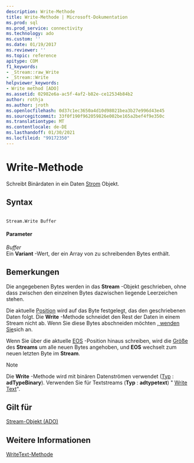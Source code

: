 ```yaml
---
description: Write-Methode
title: Write-Methode | Microsoft-Dokumentation
ms.prod: sql
ms.prod_service: connectivity
ms.technology: ado
ms.custom: ''
ms.date: 01/19/2017
ms.reviewer: ''
ms.topic: reference
apitype: COM
f1_keywords:
- _Stream::raw_Write
- _Stream::Write
helpviewer_keywords:
- Write method [ADO]
ms.assetid: 02982e6a-ac5f-4af2-b82e-ce12534b84b2
author: rothja
ms.author: jroth
ms.openlocfilehash: 0d37c1ec3650a4d10d98021bea3b27e996d43e45
ms.sourcegitcommit: 33f0f190f962059826e002be165a2bef4f9e350c
ms.translationtype: MT
ms.contentlocale: de-DE
ms.lasthandoff: 01/30/2021
ms.locfileid: "99172350"
---
```

# <a name="write-method"></a>Write-Methode
Schreibt Binärdaten in ein Daten [Strom](./stream-object-ado.md) Objekt.  
  
## <a name="syntax"></a>Syntax  
  
```  
  
Stream.Write Buffer  
```  
  
#### <a name="parameters"></a>Parameter  
 *Buffer*  
 Ein **Variant** -Wert, der ein Array von zu schreibenden Bytes enthält.  
  
## <a name="remarks"></a>Bemerkungen  
 Die angegebenen Bytes werden in das **Stream** -Objekt geschrieben, ohne dass zwischen den einzelnen Bytes dazwischen liegende Leerzeichen stehen.  
  
 Die aktuelle [Position](./position-property-ado.md) wird auf das Byte festgelegt, das den geschriebenen Daten folgt. Die **Write** -Methode schneidet den Rest der Daten in einem Stream nicht ab. Wenn Sie diese Bytes abschneiden möchten [, wenden Sie](./seteos-method.md)sich an.  
  
 Wenn Sie über die aktuelle [EOS](./eos-property.md) -Position hinaus schreiben, wird die [Größe](./size-property-ado-stream.md) des **Streams** um alle neuen Bytes angehoben, und **EOS** wechselt zum neuen letzten Byte im **Stream**.  
  
> [!NOTE]
>  Die **Write** -Methode wird mit binären Datenströmen verwendet ([Typ](./type-property-ado-stream.md) : **adTypeBinary**). Verwenden Sie für Textstreams (**Typ** : **adtypetext**) " [Write Text](./writetext-method.md)".  
  
## <a name="applies-to"></a>Gilt für  
 [Stream-Objekt (ADO)](./stream-object-ado.md)  
  
## <a name="see-also"></a>Weitere Informationen  
 [WriteText-Methode](./writetext-method.md)